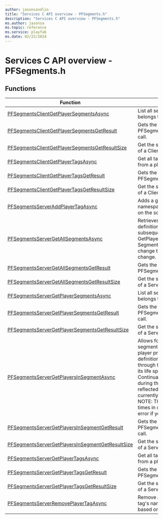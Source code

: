 ```yaml
---
author: jasonsandlin
title: "Services C API overview - PFSegments.h"
description: "Services C API overview - PFSegments.h"
ms.author: jasonsa
ms.topic: reference
ms.service: playfab
ms.date: 02/22/2024
---
```


# Services C API overview - PFSegments.h

  
## Functions  

| Function | Description |  
| --- | --- |  
| [PFSegmentsClientGetPlayerSegmentsAsync](functions/pfsegmentsclientgetplayersegmentsasync.md) | List all segments that a player currently belongs to at this moment in time. |  
| [PFSegmentsClientGetPlayerSegmentsGetResult](functions/pfsegmentsclientgetplayersegmentsgetresult.md) | Gets the result of a successful PFSegmentsClientGetPlayerSegmentsAsync call. |  
| [PFSegmentsClientGetPlayerSegmentsGetResultSize](functions/pfsegmentsclientgetplayersegmentsgetresultsize.md) | Get the size in bytes needed to store the result of a ClientGetPlayerSegments call. |  
| [PFSegmentsClientGetPlayerTagsAsync](functions/pfsegmentsclientgetplayertagsasync.md) | Get all tags with a given Namespace (optional) from a player profile. |  
| [PFSegmentsClientGetPlayerTagsGetResult](functions/pfsegmentsclientgetplayertagsgetresult.md) | Gets the result of a successful PFSegmentsClientGetPlayerTagsAsync call. |  
| [PFSegmentsClientGetPlayerTagsGetResultSize](functions/pfsegmentsclientgetplayertagsgetresultsize.md) | Get the size in bytes needed to store the result of a ClientGetPlayerTags call. |  
| [PFSegmentsServerAddPlayerTagAsync](functions/pfsegmentsserveraddplayertagasync.md) | Adds a given tag to a player profile. The tag's namespace is automatically generated based on the source of the tag. |  
| [PFSegmentsServerGetAllSegmentsAsync](functions/pfsegmentsservergetallsegmentsasync.md) | Retrieves an array of player segment definitions. Results from this can be used in subsequent API calls such as GetPlayersInSegment which requires a Segment ID. While segment names can change the ID for that segment will not change. |  
| [PFSegmentsServerGetAllSegmentsGetResult](functions/pfsegmentsservergetallsegmentsgetresult.md) | Gets the result of a successful PFSegmentsServerGetAllSegmentsAsync call. |  
| [PFSegmentsServerGetAllSegmentsGetResultSize](functions/pfsegmentsservergetallsegmentsgetresultsize.md) | Get the size in bytes needed to store the result of a ServerGetAllSegments call. |  
| [PFSegmentsServerGetPlayerSegmentsAsync](functions/pfsegmentsservergetplayersegmentsasync.md) | List all segments that a player currently belongs to at this moment in time. |  
| [PFSegmentsServerGetPlayerSegmentsGetResult](functions/pfsegmentsservergetplayersegmentsgetresult.md) | Gets the result of a successful PFSegmentsServerGetPlayerSegmentsAsync call. |  
| [PFSegmentsServerGetPlayerSegmentsGetResultSize](functions/pfsegmentsservergetplayersegmentsgetresultsize.md) | Get the size in bytes needed to store the result of a ServerGetPlayerSegments call. |  
| [PFSegmentsServerGetPlayersInSegmentAsync](functions/pfsegmentsservergetplayersinsegmentasync.md) | Allows for paging through all players in a given segment. This API creates a snapshot of all player profiles that match the segment definition at the time of its creation and lives through the Total Seconds to Live, refreshing its life span on each subsequent use of the Continuation Token. Profiles that change during the course of paging will not be reflected in the results. AB Test segments are currently not supported by this operation. NOTE: This API is limited to being called 30 times in one minute. You will be returned an error if you exceed this threshold. |  
| [PFSegmentsServerGetPlayersInSegmentGetResult](functions/pfsegmentsservergetplayersinsegmentgetresult.md) | Gets the result of a successful PFSegmentsServerGetPlayersInSegmentAsync call. |  
| [PFSegmentsServerGetPlayersInSegmentGetResultSize](functions/pfsegmentsservergetplayersinsegmentgetresultsize.md) | Get the size in bytes needed to store the result of a ServerGetPlayersInSegment call. |  
| [PFSegmentsServerGetPlayerTagsAsync](functions/pfsegmentsservergetplayertagsasync.md) | Get all tags with a given Namespace (optional) from a player profile. |  
| [PFSegmentsServerGetPlayerTagsGetResult](functions/pfsegmentsservergetplayertagsgetresult.md) | Gets the result of a successful PFSegmentsServerGetPlayerTagsAsync call. |  
| [PFSegmentsServerGetPlayerTagsGetResultSize](functions/pfsegmentsservergetplayertagsgetresultsize.md) | Get the size in bytes needed to store the result of a ServerGetPlayerTags call. |  
| [PFSegmentsServerRemovePlayerTagAsync](functions/pfsegmentsserverremoveplayertagasync.md) | Remove a given tag from a player profile. The tag's namespace is automatically generated based on the source of the tag. |  
